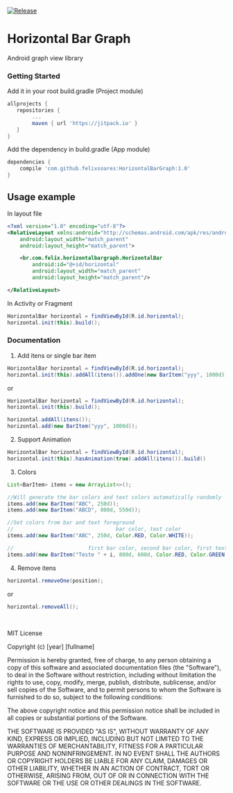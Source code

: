 [![Release]( https://img.shields.io/badge/Release-v1.0-blue.svg?style=flat )]( https://jitpack.io/#felixsoares/HorizontalBarGraph/ )

# Horizontal Bar Graph

Android graph view library

### Getting Started

Add it in your root build.gradle (Project module)

```gradle
allprojects {
   repositories {
        ...
        maven { url 'https://jitpack.io' }
   }
}
```

Add the dependency in build.gradle (App module)

```gradle
dependencies {
	compile 'com.github.felixsoares:HorizontalBarGraph:1.0'
}
```

## Usage example

In layout file

```xml
<?xml version="1.0" encoding="utf-8"?>
<RelativeLayout xmlns:android="http://schemas.android.com/apk/res/android"
    android:layout_width="match_parent"
    android:layout_height="match_parent">

    <br.com.felix.horizontalbargraph.HorizontalBar
        android:id="@+id/horizontal"
        android:layout_width="match_parent"
        android:layout_height="match_parent"/>

</RelativeLayout>
```

In Activity or Fragment

```java
HorizontalBar horizontal = findViewById(R.id.horizontal);
horizontal.init(this).build();
```

### Documentation

1) Add itens or single bar item

```java
HorizontalBar horizontal = findViewById(R.id.horizontal);
horizontal.init(this).addAll(itens()).addOne(new BarItem("yyy", 1000d)).build();
```

or

```java
HorizontalBar horizontal = findViewById(R.id.horizontal);
horizontal.init(this).build();

horizontal.addAll(itens());
horizontal.add(new BarItem("yyy", 1000d));
```

2) Support Animation

```java
HorizontalBar horizontal = findViewById(R.id.horizontal);
horizontal.init(this).hasAnimation(true).addAll(itens()).build()
```

3) Colors

```java
List<BarItem> items = new ArrayList<>();

//Will generate the bar colors and text colors automatically randomly
items.add(new BarItem("ABC", 250d));	
items.add(new BarItem("ABCD", 800d, 550d));

//Set colors from bar and text foreground
//                                 bar color, text color
items.add(new BarItem("ABC", 250d, Color.RED, Color.WHITE));	

//				          first bar color, second bar color, first text color, second text color
items.add(new BarItem("Teste " + i, 800d, 600d, Color.RED, Color.GREEN, Color.WHITE, Color.WHITE));
```

4) Remove itens

```java
horizontal.removeOne(position);
```

or

```java
horizontal.removeAll();
```

<br/>

MIT License

Copyright (c) [year] [fullname]

Permission is hereby granted, free of charge, to any person obtaining a copy
of this software and associated documentation files (the "Software"), to deal
in the Software without restriction, including without limitation the rights
to use, copy, modify, merge, publish, distribute, sublicense, and/or sell
copies of the Software, and to permit persons to whom the Software is
furnished to do so, subject to the following conditions:

The above copyright notice and this permission notice shall be included in all
copies or substantial portions of the Software.

THE SOFTWARE IS PROVIDED "AS IS", WITHOUT WARRANTY OF ANY KIND, EXPRESS OR
IMPLIED, INCLUDING BUT NOT LIMITED TO THE WARRANTIES OF MERCHANTABILITY,
FITNESS FOR A PARTICULAR PURPOSE AND NONINFRINGEMENT. IN NO EVENT SHALL THE
AUTHORS OR COPYRIGHT HOLDERS BE LIABLE FOR ANY CLAIM, DAMAGES OR OTHER
LIABILITY, WHETHER IN AN ACTION OF CONTRACT, TORT OR OTHERWISE, ARISING FROM,
OUT OF OR IN CONNECTION WITH THE SOFTWARE OR THE USE OR OTHER DEALINGS IN THE
SOFTWARE.
